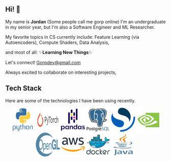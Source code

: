 ## Hi! 👋
My name is **Jordan** (Some people call me gorp online) I'm an undergraduate in my senior year, but I'm also a Software Engineer and ML Researcher.

My favorite topics in CS currently include:
Feature Learning (via Autoencoders),
Compute Shaders,
Data Analysis,

and most of all: ✨**Learning New Things**✨

Let's connect! Gorpdev@gmail.com

Always excited to collaborate on interesting projects,
## Tech Stack
Here are some of the technologies I have been using recently.

<div align="center" dir="auto">
<img src="/python.svg" width=75 height="75">
<img src="/pytorch.svg"  width=75 height="75">
<img src="/pandas.svg" width=75 height="75">
<img src="/postgresql.svg" width=75 height="75">
<img src="/opensearch.svg" width=75 height="75">
<img src="/cuda.svg" width=75 height="75">
<img src="/opengl.svg" width=75 height="75">
<img src="/aws.svg" width=75 height="75">
<img src="/docker.svg" width=75 height="75">
<img src="/java-vertical.svg" width=75 height="75">
</div>

<!--
**Gorp5/Gorp5** is a ✨ _special_ ✨ repository because its `README.md` (this file) appears on your GitHub profile.

Here are some ideas to get you started:

- 🔭 I’m currently working on ...
- 🌱 I’m currently learning ...
- 👯 I’m looking to collaborate on ...
- 🤔 I’m looking for help with ...
- 💬 Ask me about ...
- 📫 How to reach me: ...
- 😄 Pronouns: ...
- ⚡ Fun fact: ...
-->
